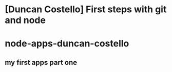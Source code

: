 # [Duncan Costello] First steps with git and node
# node-apps-duncan-costello

## my first apps part one

